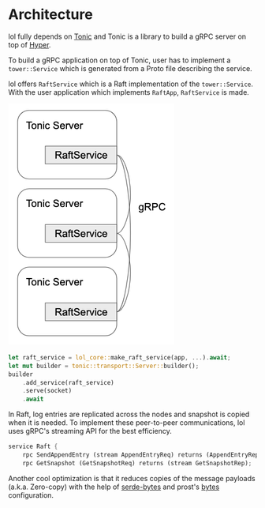 # Architecture

lol fully depends on [Tonic](https://github.com/hyperium/tonic) and
Tonic is a library to build a gRPC server on top of [Hyper](https://github.com/hyperium/hyper).

To build a gRPC application on top of Tonic,
user has to implement a `tower::Service` which is generated from a Proto file
describing the service.

lol offers `RaftService` which is a Raft implementation of the `tower::Service`.
With the user application which implements `RaftApp`,
`RaftService` is made.

![](images/raft-service.png)

```rust
let raft_service = lol_core::make_raft_service(app, ...).await;
let mut builder = tonic::transport::Server::builder();
builder
	.add_service(raft_service)
	.serve(socket)
	.await
```

In Raft, log entries are replicated across the nodes and snapshot is
copied when it is needed.
To implement these peer-to-peer communications, lol uses gRPC's streaming API for the best efficiency.

```rust
service Raft {
    rpc SendAppendEntry (stream AppendEntryReq) returns (AppendEntryRep);
    rpc GetSnapshot (GetSnapshotReq) returns (stream GetSnapshotRep);
```

Another cool optimization is that it reduces copies of the message payloads (a.k.a. Zero-copy) with the help of [serde-bytes](https://github.com/serde-rs/bytes)
and prost's [bytes](https://docs.rs/prost-build/latest/prost_build/struct.Config.html#method.bytes) configuration.
